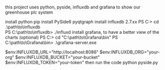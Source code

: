 this project uses python, pyside, influxdb and grafana to show our greenhouse plc system

install python
pip install PySide6 pyqtgraph
install influxdb 2.7.xx
PS C:> cd .\path\to\influxdb\
PS C:\path\to\influxdb> ./influxd
install grafana, to have a better view of the charts (optional)
PS C:> cd "C:\path\to\Grafana\bin"
PS C:\path\to\Grafana\bin> .\grafana-server.exe

$env:INFLUXDB_URL="http://localhost:8086"
$env:INFLUXDB_ORG="your-org"
$env:INFLUXDB_BUCKET="your-bucket"
$env:INFLUXDB_TOKEN="your-token"
then run the code  python pyside.py



